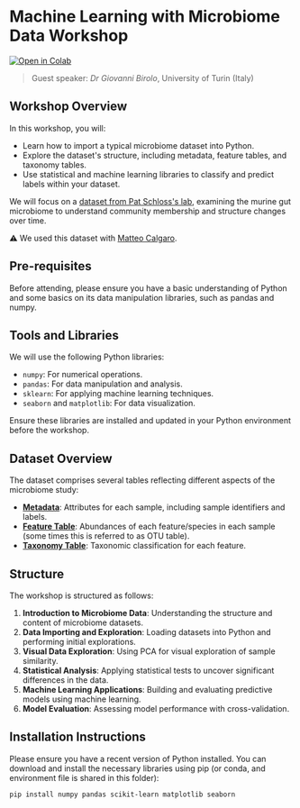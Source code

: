 # Machine Learning  with Microbiome Data Workshop

[![Open in Colab](https://colab.research.google.com/assets/colab-badge.svg)](https://colab.research.google.com/gist/telatin/87477ec635b79ed5ecafc585a330c1c3/prediction-notes.ipynb)

> Guest speaker:
> *Dr Giovanni Birolo*, University of Turin (Italy)


## Workshop Overview

In this workshop, you will:

- Learn how to import a typical microbiome dataset into Python.
- Explore the dataset's structure, including metadata, feature tables, and taxonomy tables.
- Use statistical and machine learning libraries to classify and predict labels within your dataset.

We will focus on a [dataset from Pat Schloss's lab](https://mothur.org/wiki/miseq_sop/), examining the murine gut microbiome to understand community membership and structure changes over time.

:warning: We used this dataset with [Matteo Calgaro](https://github.com/quadram-institute-bioscience/datasciencegroup/tree/main/2_rarefaction#readme).

## Pre-requisites

Before attending, please ensure you have a basic understanding of Python and some basics on its data manipulation libraries, such as pandas and numpy. 

## Tools and Libraries

We will use the following Python libraries:

- `numpy`: For numerical operations.
- `pandas`: For data manipulation and analysis.
- `sklearn`: For applying machine learning techniques.
- `seaborn` and `matplotlib`: For data visualization.

Ensure these libraries are installed and updated in your Python environment before the workshop.

## Dataset Overview

The dataset comprises several tables reflecting different aspects of the microbiome study:
- **[Metadata](mouse-16s/metadata.csv)**: Attributes for each sample, including sample identifiers and labels.
- **[Feature Table](mouse-16s/otutab_raw.csv)**: Abundances of each feature/species in each sample (some times this is referred to as OTU table).
- **[Taxonomy Table](mouse-16s/taxonomy.csv)**: Taxonomic classification for each feature.

 
## Structure

The workshop is structured as follows:

1. **Introduction to Microbiome Data**: Understanding the structure and content of microbiome datasets.
2. **Data Importing and Exploration**: Loading datasets into Python and performing initial explorations.
3. **Visual Data Exploration**: Using PCA for visual exploration of sample similarity.
4. **Statistical Analysis**: Applying statistical tests to uncover significant differences in the data.
5. **Machine Learning Applications**: Building and evaluating predictive models using machine learning.
6. **Model Evaluation**: Assessing model performance with cross-validation.

## Installation Instructions

Please ensure you have a recent version of Python installed. 
You can download and install the necessary libraries using pip (or conda, and environment file is shared in this folder):

```bash
pip install numpy pandas scikit-learn matplotlib seaborn
```
